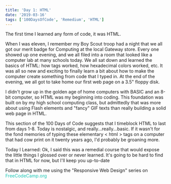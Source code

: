 ```yaml
---
title: 'Day 1: HTML'
date: '2019-03-16'
tags: ['100DaysOfCode', 'Remedium', 'HTML']
---
```


The first time I learned any form of code, it was HTML.

When I was eleven, I remember my Boy Scout troop had a night that we all got our merit badge for Computing at the local Gateway store.  Every one showed up one evening, and we all filed into a room that looked like a computer lab at many schools today.  We all sat down and learned the basics of HTML: how tags worked, how hexadecimal colors worked, etc. It was all so new and exciting to finally learn a bit about how to make the computer create something from code that I typed in. At the end of the evening, we all got to take home our first web page on a 3.5" floppy disk.

I didn't grow up in the golden age of home computers with BASIC and an 8-bit computer, so HTML was my beginning into coding.  This foundation was built on by my high school computing class, but admittedly that was more about using Flash elements and "fancy" GIF texts than really building a solid web page in HTML.

This section of the 100 Days of Code suggests that I timeblock HTML to last from days 1-8. Today is nostalgic, and really...really...basic. If it wasn't for the fond memories of typing these elementary < html > tags on a computer that had cow print on it twenty years ago, I'd probably be groaning more.

Today I Learned: Ok, I said this was a remedial course that would expose the little things I glossed over or never learned. It's going to be hard to find that in HTML for now, but I'll keep you up-to-date

Follow along with me using the "Responsive Web Design" series on <a href="https://learn.freecodecamp.org/" style="color:#1BC6B4; text-decoration:none">FreeCodeCamp.org</a>